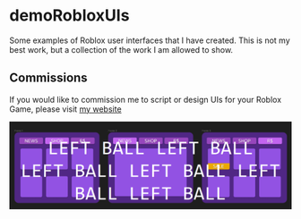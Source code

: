 # demoRobloxUIs
Some examples of Roblox user interfaces that I have created. This is not my best work, but a collection of the work I am allowed to show.

## Commissions
If you would like to commission me to script or design UIs for your Roblox Game, please visit [my website](https://leftball.xyz)

![image](/demoAssets/purpledDemo.png)